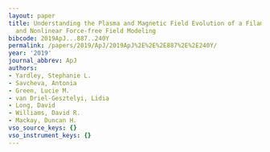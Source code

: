```yaml
---
layout: paper
title: Understanding the Plasma and Magnetic Field Evolution of a Filament Using Observations
  and Nonlinear Force-free Field Modeling
bibcode: 2019ApJ...887..240Y
permalink: /papers/2019/ApJ/2019ApJ%2E%2E%2E887%2E%2E240Y/
year: '2019'
journal_abbrev: ApJ
authors:
- Yardley, Stephanie L.
- Savcheva, Antonia
- Green, Lucie M.
- van Driel-Gesztelyi, Lidia
- Long, David
- Williams, David R.
- Mackay, Duncan H.
vso_source_keys: {}
vso_instrument_keys: {}
---
```

